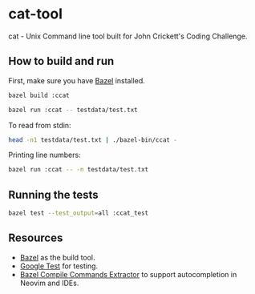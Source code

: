 # cat-tool

cat - Unix Command line tool built for John Crickett's Coding Challenge.

## How to build and run

First, make sure you have [Bazel](https://bazel.build/install) installed.

```bash
bazel build :ccat
```

```bash
bazel run :ccat -- testdata/test.txt
```

To read from stdin:

```bash
head -n1 testdata/test.txt | ./bazel-bin/ccat -
```

Printing line numbers:

```bash
bazel run :ccat -- -n testdata/test.txt
```

## Running the tests

```bash
bazel test --test_output=all :ccat_test
```

## Resources

- [Bazel](https://bazel.build/) as the build tool.
- [Google Test](https://google.github.io/googletest/) for testing.
- [Bazel Compile Commands Extractor](https://github.com/hedronvision/bazel-compile-commands-extractor) to support autocompletion in Neovim and IDEs.
